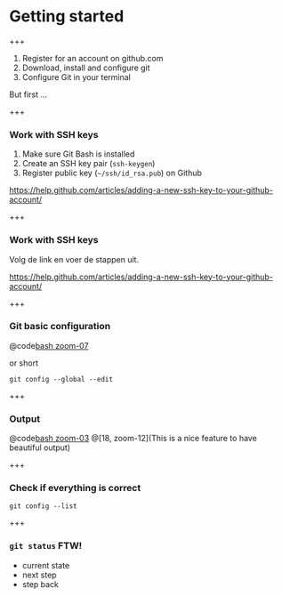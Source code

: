 
# Getting started
+++ 
1. Register for an account on github.com
2. Download, install and configure git
3. Configure Git in your terminal

But first ...

+++ 

### Work with SSH keys

1. Make sure Git Bash is installed
2. Create an SSH key pair (`ssh-keygen`)
3. Register public key (`~/ssh/id_rsa.pub`) on Github


<https://help.github.com/articles/adding-a-new-ssh-key-to-your-github-account/>

+++

### Work with SSH keys

Volg de link en voer de stappen uit.

<https://help.github.com/articles/adding-a-new-ssh-key-to-your-github-account/>

+++

### Git basic configuration

@code[bash zoom-07](assets/src/gettingstarted/config.sh)

or short 

```console
git config --global --edit
```


+++

### Output

@code[bash zoom-03](assets/src/gettingstarted/output.txt)
@[18, zoom-12](This is a nice feature to have beautiful output)


+++
### Check if everything is correct

```console
git config --list
```


+++

### `git status` FTW!


- current state
- next step
- step back



